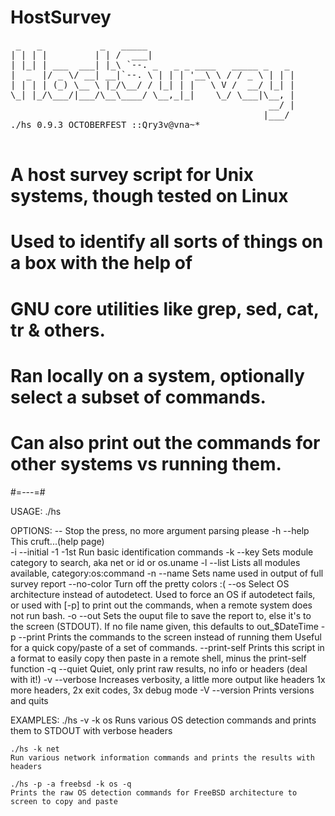 HostSurvey
==========
<pre>
 _   _           _   _____                            
| | | |         | | /  ___|                           
| |_| | ___  ___| |_\ `--. _   _ _ ____   _____ _   _ 
|  _  |/ _ \/ __| __|`--. \ | | | '__\ \ / / _ \ | | |
| | | | (_) \__ \ |_/\__/ / |_| | |   \ V /  __/ |_| |
\_| |_/\___/|___/\__\____/ \__,_|_|    \_/ \___|\__, |
                                                 __/ |
                                                |___/
./hs 0.9.3 OCTOBERFEST ::Qry3v@vna~*

</pre>
# A host survey script for Unix systems, though tested on Linux
# Used to identify all sorts of things on a box with the help of
# GNU core utilities like grep, sed, cat, tr & others.
# Ran locally on a system, optionally select a subset of commands.
# Can also print out the commands for other systems vs running them.
#=---=# 

USAGE: ./hs <options>

OPTIONS:
      --			Stop the press, no more argument parsing please
      -h --help			This cruft...(help page)	
      -i --initial -1 -1st	Run basic identification commands
      -k --key <word>		Sets module category to search, aka net or id or os.uname
      -l --list			Lists all modules available, category:os:command
      -n --name <name>		Sets name used in output of full survey report
      --no-color		Turn off the pretty colors :(
      --os <os>			Select OS architecture instead of autodetect.
				  Used to force an OS if autodetect fails, or 
				  used with [-p] to print out the commands,
				  when a remote system does not run bash.
      -o --out <file>		Sets the ouput file to save the report to,
				  else it's to the screen (STDOUT). 
				  If no file name given, this defaults to out_$DateTime
      -p --print		Prints the commands to the screen instead of running them
				  Useful for a quick copy/paste of a set of commands.
      --print-self		Prints this script in a format to easily copy
				  then paste in a remote shell, minus the print-self function
      -q --quiet		Quiet, only print raw results, no info or headers (deal with it!)
      -v --verbose		Increases verbosity, a little more output like headers
				  1x more headers, 2x exit codes, 3x debug mode
      -V --version		Prints versions and quits

EXAMPLES:
	./hs -v -k os
	Runs various OS detection commands and prints them to STDOUT with verbose headers

	./hs -k net
	Run various network information commands and prints the results with headers

	./hs -p -a freebsd -k os -q
	Prints the raw OS detection commands for FreeBSD architecture to screen to copy and paste

